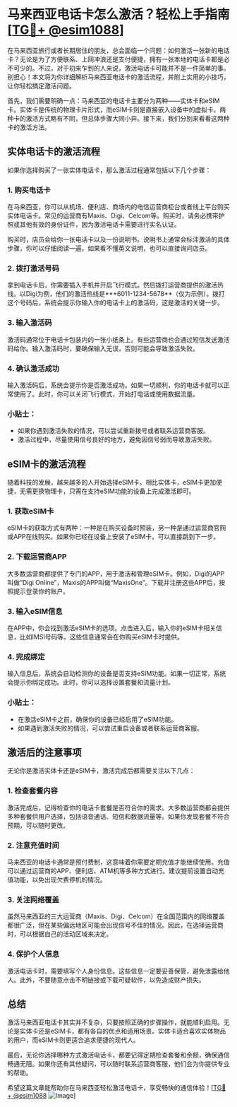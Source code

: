 # 马来西亚电话卡怎么激活？轻松上手指南[[TG💪+ @esim1088](https://t.me/s/esim1088)]

在马来西亚旅行或者长期居住的朋友，总会面临一个问题：如何激活一张新的电话卡？无论是为了方便联系、上网冲浪还是支付便捷，拥有一张本地的电话卡都是必不可少的。不过，对于初来乍到的人来说，激活电话卡可能并不是一件简单的事。别担心！本文将为你详细解析马来西亚电话卡的激活流程，并附上实用的小技巧，让你轻松搞定激活问题。

首先，我们需要明确一点：马来西亚的电话卡主要分为两种——实体卡和eSIM卡。实体卡是传统的物理卡片形式，而eSIM卡则是直接嵌入设备中的虚拟卡。两种卡的激活方式略有不同，但总体步骤大同小异。接下来，我们分别来看看这两种卡的激活方法。

## 实体电话卡的激活流程

如果你选择购买了一张实体电话卡，那么激活过程通常包括以下几个步骤：

### 1. 购买电话卡
在马来西亚，你可以从机场、便利店、商场内的电信运营商柜台或者线上平台购买实体电话卡。常见的运营商有Maxis、Digi、Celcom等。购买时，请务必携带护照或其他有效的身份证件，因为激活电话卡需要进行实名认证。

购买时，店员会给你一张电话卡以及一份说明书。说明书上通常会标注激活的具体步骤，你可以仔细阅读一遍。如果看不懂英文说明，也可以直接询问店员。

### 2. 拨打激活号码
拿到电话卡后，你需要插入手机并开启飞行模式。然后拨打运营商提供的激活热线。以Digi为例，他们的激活热线是**+6011-1234-5678**（仅为示例）。拨打这个号码后，系统会提示你输入你的电话卡上的激活码，这是激活的关键一步。

### 3. 输入激活码
激活码通常位于电话卡包装内的一张小纸条上。有些运营商也会通过短信发送激活码给你。输入激活码时，要确保输入无误，否则可能会导致激活失败。

### 4. 确认激活成功
输入激活码后，系统会提示你是否激活成功。如果一切顺利，你的电话卡就可以正常使用了。此时，你可以关闭飞行模式，开始打电话或使用数据流量。

### 小贴士：
- 如果你遇到激活失败的情况，可以尝试重新拨号或者联系运营商客服。
- 激活过程中，尽量使用信号良好的地方，避免因信号弱而导致激活失败。

## eSIM卡的激活流程

随着科技的发展，越来越多的人开始选择eSIM卡。相比实体卡，eSIM卡更加便捷，无需更换物理卡，只需在支持eSIM功能的设备上完成激活即可。

### 1. 获取eSIM卡
eSIM卡的获取方式有两种：一种是在购买设备时预装，另一种是通过运营商官网或APP在线购买。如果你已经在设备上安装了eSIM卡，可以直接跳到下一步。

### 2. 下载运营商APP
大多数运营商都提供了专门的APP，用于激活和管理eSIM卡。例如，Digi的APP叫做“Digi Online”，Maxis的APP叫做“MaxisOne”。下载并注册这些APP后，按照提示登录你的账户。

### 3. 输入eSIM信息
在APP中，你会找到激活eSIM卡的选项。点击进入后，输入你的eSIM卡相关信息，比如IMSI号码等。这些信息通常会在你购买eSIM卡时提供。

### 4. 完成绑定
输入信息后，系统会自动检测你的设备是否支持eSIM功能。如果一切正常，系统会提示你绑定成功。此时，你可以选择设置套餐和流量计划。

### 小贴士：
- 在激活eSIM卡之前，确保你的设备已经启用了eSIM功能。
- 如果遇到激活失败的情况，可以尝试重启设备或者联系运营商客服。

## 激活后的注意事项

无论你是激活实体卡还是eSIM卡，激活完成后都需要关注以下几点：

### 1. 检查套餐内容
激活完成后，记得检查你的电话卡套餐是否符合你的需求。大多数运营商都会提供多种套餐供用户选择，包括语音通话、短信和数据流量等。如果你发现套餐不符合预期，可以随时更改。

### 2. 注意充值时间
马来西亚的电话卡通常是预付费制，这意味着你需要定期充值才能继续使用。充值可以通过运营商的APP、便利店、ATM机等多种方式进行。建议提前设置自动充值功能，以免出现欠费停机的情况。

### 3. 关注网络覆盖
虽然马来西亚的三大运营商（Maxis、Digi、Celcom）在全国范围内的网络覆盖都很广泛，但在某些偏远地区可能会出现信号不佳的情况。因此，在选择运营商时，可以根据自己的活动区域来决定。

### 4. 保护个人信息
激活电话卡时，需要填写个人身份信息。这些信息一定要妥善保管，避免泄露给他人。此外，不要随意点击不明链接或下载可疑软件，以免造成财产损失。

## 总结

激活马来西亚电话卡其实并不复杂，只要按照正确的步骤操作，就能顺利启用。无论是实体卡还是eSIM卡，都有各自的优点和适用场景。实体卡适合喜欢实体物品的用户，而eSIM卡则更适合追求便捷的现代人。

最后，无论你选择哪种方式激活电话卡，都要记得定期检查套餐和余额，确保通信畅通无阻。如果你还有其他疑问，可以随时联系运营商客服，他们会为你提供专业的帮助。

希望这篇文章能帮助你在马来西亚轻松激活电话卡，享受畅快的通信体验！[[TG💪+ @esim1088](https://t.me/s/esim1088) ![Image](https://i.postimg.cc/4NQfJmqS/Snipaste-2025-05-13-00-14-12.png)]